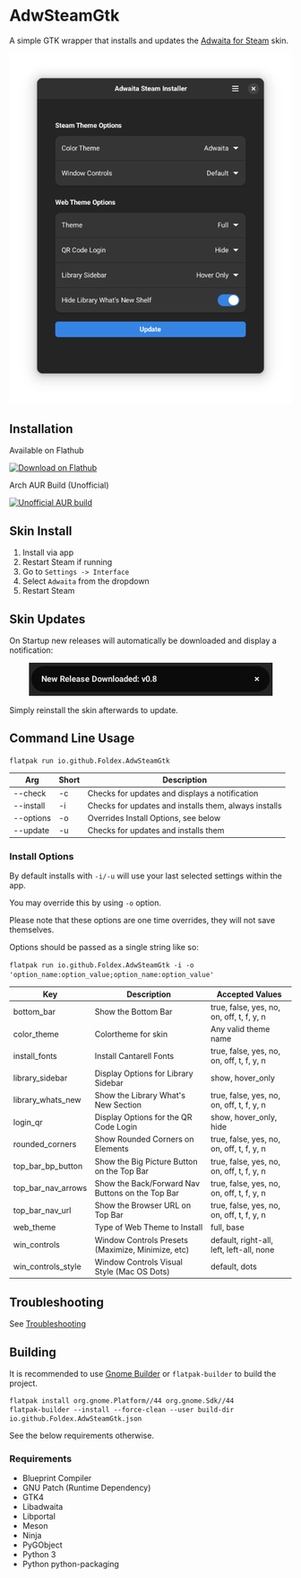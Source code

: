 # AdwSteamGtk

A simple GTK wrapper that installs and updates the [Adwaita for Steam](https://github.com/tkashkin/Adwaita-for-Steam) skin.

<p align="center"><img src="img/screen.png?raw=true" /></p>

## Installation

Available on Flathub

<a href="https://flathub.org/apps/details/io.github.Foldex.AdwSteamGtk">
    <img width="200" alt="Download on Flathub" src="https://flathub.org/assets/badges/flathub-badge-i-en.svg"/>
</a>

<br/>

Arch AUR Build (Unofficial)

<a href="https://aur.archlinux.org/packages/adwsteamgtk">
    <img width="200" alt="Unofficial AUR build" src="https://img.shields.io/aur/version/adwsteamgtk?style=for-the-badge">
</a>

## Skin Install

1. Install via app
2. Restart Steam if running
3. Go to `Settings -> Interface`
4. Select `Adwaita` from the dropdown
5. Restart Steam

## Skin Updates

On Startup new releases will automatically be downloaded and display a notification:

<p align="center"><img src="img/update.png?raw=true" /></p>

Simply reinstall the skin afterwards to update.

## Command Line Usage

`flatpak run io.github.Foldex.AdwSteamGtk`

| Arg             | Short  | Description                                              |
| --------------  | ------ | -------------------------------------------------------- |
| --check         | -c     | Checks for updates and displays a notification           |
| --install       | -i     | Checks for updates and installs them, always installs    |
| --options       | -o     | Overrides Install Options, see below                     |
| --update        | -u     | Checks for updates and installs them                     |

### Install Options

By default installs with `-i/-u` will use your last selected settings within the app.

You may override this by using `-o` option.

Please note that these options are one time overrides, they will not save themselves.

Options should be passed as a single string like so:

`flatpak run io.github.Foldex.AdwSteamGtk -i -o 'option_name:option_value;option_name:option_value'`

| Key                | Description                                        | Accepted Values                                          |
| ------------------ | -------------------------------------------------- | -------------------------------------------------------- |
| bottom_bar         | Show the Bottom Bar                                | true, false, yes, no, on, off, t, f, y, n                |
| color_theme        | Colortheme for skin                                | Any valid theme name                                     |
| install_fonts      | Install Cantarell Fonts                            | true, false, yes, no, on, off, t, f, y, n                |
| library_sidebar    | Display Options for Library Sidebar                | show, hover_only                                         |
| library_whats_new  | Show the Library What's New Section                | true, false, yes, no, on, off, t, f, y, n                |
| login_qr           | Display Options for the QR Code Login              | show, hover_only, hide                                   |
| rounded_corners    | Show Rounded Corners on Elements                   | true, false, yes, no, on, off, t, f, y, n                |
| top_bar_bp_button  | Show the Big Picture Button on the Top Bar         | true, false, yes, no, on, off, t, f, y, n                |
| top_bar_nav_arrows | Show the Back/Forward Nav Buttons on the Top Bar   | true, false, yes, no, on, off, t, f, y, n                |
| top_bar_nav_url    | Show the Browser URL on Top Bar                    | true, false, yes, no, on, off, t, f, y, n                |
| web_theme          | Type of Web Theme to Install                       | full, base                                               |
| win_controls       | Window Controls Presets (Maximize, Minimize, etc)  | default, right-all, left, left-all, none                 |
| win_controls_style | Window Controls Visual Style (Mac OS Dots)         | default, dots                                            |

## Troubleshooting

See [Troubleshooting](https://github.com/Foldex/AdwSteamGtk/wiki/Troubleshooting)

## Building

It is recommended to use [Gnome Builder](https://wiki.gnome.org/Apps/Builder) or `flatpak-builder` to build the project.

```
flatpak install org.gnome.Platform//44 org.gnome.Sdk//44
flatpak-builder --install --force-clean --user build-dir io.github.Foldex.AdwSteamGtk.json
```

See the below requirements otherwise.

### Requirements

- Blueprint Compiler
- GNU Patch (Runtime Dependency)
- GTK4
- Libadwaita
- Libportal
- Meson
- Ninja
- PyGObject
- Python 3
- Python python-packaging

